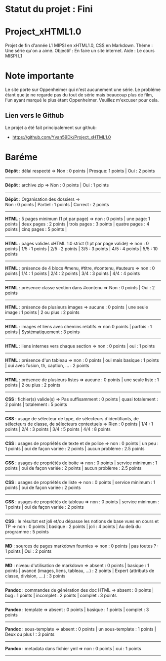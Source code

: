# Statut du projet : Fini

# Project_xHTML1.0
Projet de fin d'année L1 MIPSI en xHTML1.0, CSS en Markdown.
Théme : Une série qu'on a aimé.
Objectif : En faire un site internet.
Aide : Le cours MISPI L1

# Note importante
Le site porte sur Oppenheimer qui n'est aucunement une série. Le probléme étant que je ne regarde pas du tout de série mais beaucoup plus de film, l'un ayant marqué le plus étant Oppenheimer. Veuillez m'excuser pour cela.

## Lien vers le Github

Le projet a été fait principalement sur github:
- https://github.com/Yvan59Dk/Project_xHTML1.0

# Baréme

**Dépôt** : délai respecté =>
Non : 0 points |
Presque: 1 points |
Oui : 2 points
***
**Dépôt** : archive zip	=>
Non : 0 points |
Oui : 1 points
***
**Dépôt** : Organisation des dossiers =>	
Non : 0 points |
Partiel : 1 points |
Correct : 2 points
***
**HTML** : 5 pages minimum (1 pt par page)	=>
non :
0 points |
une page:
1 points |
deux pages :
2 points |
trois pages :
3 points |
quatre pages :
4 points |
cinq pages :
5 points |
***
**HTML** : pages valides xHTML 1.0 strict (1 pt par page valide) =>
non :
0 points |
1/5 :
1 points |
2/5 :
2 points |
3/5 :
3 points |
4/5 :
4 points | 
5/5 :
10 points
***
**HTML** : présence de 4 blocs #menu, #titre, #contenu, #auteurs =>
non :
0 points |
1/4 :
1 points |
2/4 :
2 points |
3/4 :
3 points |
4/4 :
4 points
***
**HTML** : présence classe section dans #contenu =>
Non :
0 points |
Oui :
2 points 
***
**HTML** : présence de plusieurs images	=>
aucune :
0 points |
une seule image :
1 points |
2 ou plus :
2 points
***
**HTML** : images et liens avec chemins relatifs =>
non
0 points |
parfois :
1 points |
Systématiquement :
3 points
***
**HTML** : liens internes vers chaque section =>
non :
0 points |
oui :
1 points
***
**HTML** : présence d'un tableau =>
non :
0 points |
oui mais basique :
1 points |
oui avec fusion, th, caption, ... :
2 points
***
**HTML** : présence de plusieurs listes	=>
aucune :
0 points |
une seule liste :
1 points |
2 ou plus :
2 points
***
**CSS** : fichier(s) valide(s) =>
Pas suffisamment :
0 points |
quasi totalement :
2 points |
totalement :
5 points
***
**CSS** : usage de sélecteur de type, de sélecteurs d'identifiants, de sélecteurs de classe, de sélecteurs contextuels =>
Rien :
0 points |
1/4 :
1 points |
2/4 :
3 points |
3/4 :
5 points |
4/4 :
8 points
***
**CSS** : usages de propriétés de texte et de police =>
non :
0 points |
un peu :
1 points |
oui de façon variée :
2 points |
aucun problème :
2.5 points
***
**CSS** : usages de propriétés de boite	=>
non :
0 points |
service minimum :
1 points |
oui de façon variée :
2 points |
aucun problème :
2.5 points
***
**CSS** : usages de propriétés de liste	=>
non :
0 points |
service minimum :
1 points |
oui de façon variée :
2 points
***
**CSS** : usages de propriétés de tableau =>
non :
0 points |
service minimum :
1 points |
oui de façon variée :
2 points
***
**CSS** : le résultat est joli et/ou dépasse les notions de base vues en cours et TP =>
non :
0 points |
basique :
2 points |
joli :
4 points |
Au delà du programme :
5 points
***
**MD** : sources de pages markdown fournies	=>
non :
0 points |
pas toutes ? :
1 points |
Oui :
2 points
***
**MD** : niveau d'utilisation de markdown =>
absent :
0 points |
basique :
1 points |
avancé (images, liens, tableau, ...) :
2 points |
Expert (attributs de classe, division, ....) :
3 points
***
**Pandoc** : commandes de génération des doc HTML =>
absent :
0 points |
bug :
1 points |
incomplet :
2 points |
complet :
3 points
***
**Pandoc** : template =>
absent :
0 points |
basique :
1 points |
complet :
3 points
***
**Pandoc** : sous-template =>
absent :
0 points |
un sous-template :
1 points |
Deux ou plus ! :
3 points
***
**Pandoc** : metadata dans fichier yml =>
non :
0 points |
oui :
1 points
***

